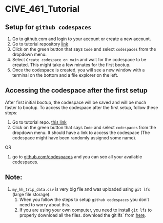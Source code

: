 # CIVE_461_Tutorial

## Setup for `github codespaces`
1. Go to github.com and login to your account or create a new account.
1. Go to tutorial repository [link](https://github.com/UNL-Hawkins-Lab/CIVE_461_Tutorial)
1. Click on the green button that says `Code` and select `codespaces` from the dropdown menu.
1. Select `Create codespace on main` and wait for the codespace to be created. This might take a few minutes for the first bootup.
1. Once the codespace is created, you will see a new window with a terminal on the bottom and a file explorer on the left.

## Accessing the codespace after the first setup
After first initial bootup, the codespace will be saved and will be much faster to bootup. To access the codespace after the first setup, follow these steps:

1. Go to tutorial repo. [this link](https://github.com/UNL-Hawkins-Lab/CIVE_461_Tutorial)
1. Click on the green button that says `Code` and select `codespaces` from the dropdown menu. It should have a link to access the codespace (The codespace might have been randomly assigned some name).

OR
1. go to [github.com/codespaces](https://github.com/codespaces) and you can see all your available codespaces.




## Note:
1. `my_hh_trip_data.csv` is very big file and was uploaded using `git lfs` (large file storage). 
    1. When you follow the steps to setup `github codespaces` you don't need to worry about this.
    2. If you are using your own computer, you need to install `git lfs` to properly download all the files. download the     git lfs` from [here](https://git-lfs.github.com/).
